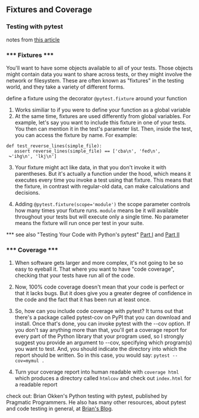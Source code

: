 ## Fixtures and Coverage
### Testing with pytest
notes from [this article](https://www.linuxjournal.com/content/python-testing-pytest-fixtures-and-coverage)

### *** Fixtures ***
You'll want to have some objects available to all of your tests. Those objects might contain data you want to share across tests, or they might involve the network or filesystem. These are often known as "fixtures" in the testing world, and they take a variety of different forms.

define a fixture using the decorator `@pytest.fixture` around your function

1.  Works similiar to if you were to define your function as a global variable
2. At the same time, fixtures are used differently from global variables. For example, let's say you want to include this fixture in one of your tests. You then can mention it in the test's parameter list. Then, inside the test, you can access the fixture by name. For example:

```
def test_reverse_lines(simple_file):
   assert reverse_lines(simple_file) == ['cba\n', 'fed\n',
 ↪'ihg\n', 'lkj\n']
 ```

 3. Your fixture might act like data, in that you don't invoke it with parentheses. But it's actually a function under the hood, which means it executes every time you invoke a test using that fixture. This means that the fixture, in contrast with regular-old data, can make calculations and decisions.

 4. Adding `@pytest.fixture(scope='module')` the scope parameter controls how many times your fixture runs.  `module` means be it will available throughout your tests but will execute only a single time.  No parameter means the fixture will run once per test in your suite.


*** see also "Testing Your Code with Python's pytest" [Part I](https://www.linuxjournal.com/content/testing-your-code-pythons-pytest) and [Part II](https://www.linuxjournal.com/content/testing-your-code-pythons-pytest-part-ii)

### *** Coverage ***

1. When software gets larger and more complex, it's not going to be so easy to eyeball it. That where you want to have "code coverage", checking that your tests have run all of the code.

2. Now, 100% code coverage doesn't mean that your code is perfect or that it lacks bugs. But it does give you a greater degree of confidence in the code and the fact that it has been run at least once.

3. So, how can you include code coverage with pytest? It turns out that there's a package called pytest-cov on PyPI that you can download and install. Once that's done, you can invoke pytest with the --cov option. If you don't say anything more than that, you'll get a coverage report for every part of the Python library that your program used, so I strongly suggest you provide an argument to --cov, specifying which program(s) you want to test. And, you should indicate the directory into which the report should be written. So in this case, you would say: `pytest --cov=mymul .`

4. Turn your coverage report into human readable with `coverage html` which produces a directory called `htmlcov` and check out `index.html` for a readable report

check out: Brian Okken's Python testing with pytest, published by Pragmatic Programmers. He also has many other resources, about pytest and code testing in general, at [Brian's Blog](http://pythontesting.net).

